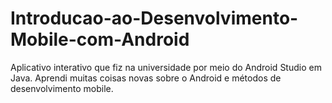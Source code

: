 # Introducao-ao-Desenvolvimento-Mobile-com-Android
Aplicativo interativo que fiz na universidade por meio do Android Studio em Java.
Aprendi muitas coisas novas sobre o Android e métodos de desenvolvimento mobile.

